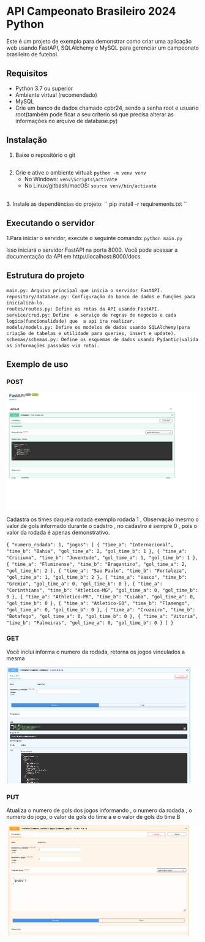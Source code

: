 # API Campeonato Brasileiro 2024 Python

Este é um projeto de exemplo para demonstrar como criar uma aplicação web usando FastAPI, SQLAlchemy e MySQL para gerenciar um campeonato brasileiro de futebol.

## Requisitos

- Python 3.7 ou superior
- Ambiente virtual (recomendado)
- MySQL
- Crie um banco de dados chamado cpbr24, sendo a senha root e usuario root(também pode ficar a seu criterio  só  que  precisa alterar as informações no arquivo de database.py)

## Instalação

1. Baixe o repositório o git

##

2. Crie e ative o ambiente virtual:
    `` python -m venv venv ``
    <br>
    - No Windows:
        `` venv\Scripts\activate ``
        <br>
    - No Linux/gitbash/macOS:
        `` source venv/bin/activate ``
<br>
3. Instale as dependências do projeto:
    `` pip install -r requirements.txt ``

## Executando o servidor

 1.Para iniciar o servidor, execute o seguinte comando:
     `` python main.py ``

Isso iniciará o servidor FastAPI na porta 8000. Você pode acessar a documentação da API em http://localhost:8000/docs.

## Estrutura  do projeto 

    main.py: Arquivo principal que inicia o servidor FastAPI.
    repository/database.py: Configuração do banco de dados e funções para inicializá-lo.
    routes/routes.py: Define as rotas da API usando FastAPI.
    service/crud.py: Define  o serviço de regras de negocio e cada logica(funcionalidade) que  a api ira realizar.
    models/models.py: Define os modelos de dados usando SQLAlchemy(para criação de tabelas e utilidade para queries, insert e update).
    schemas/schemas.py: Define os esquemas de dados usando Pydantic(valida as informações passadas via rota).

## Exemplo de uso 

### POST
![exemplo POST](exemplo_post.png)

Cadastra os times daquela rodada exemplo  rodada 1 , Observação  mesmo o valor de gols informado durante o cadstro , no cadastro é sempre 0 ,  pois o valor da rodada é apenas demonstrativo.

``
    {
    "numero_rodada": 1,
    "jogos": [
        {
            "time_a": "Internacional",
            "time_b": "Bahia",
            "gol_time_a": 2,
            "gol_time_b": 1
        },
        {
            "time_a": "Criciuma",
            "time_b": "Juventude",
            "gol_time_a": 1,
            "gol_time_b": 1
        },
        {
            "time_a": "Fluminense",
            "time_b": "Bragantino",
            "gol_time_a": 2,
            "gol_time_b": 2
        },
        {
            "time_a": "Sao Paulo",
            "time_b": "Fortaleza",
            "gol_time_a": 1,
            "gol_time_b": 2
        },
        {
            "time_a": "Vasco",
            "time_b": "Gremio",
            "gol_time_a": 0,
            "gol_time_b": 0
        },
        {
            "time_a": "Corinthians",
            "time_b": "Atletico-MG",
            "gol_time_a": 0,
            "gol_time_b": 0
        },
        {
            "time_a": "Athletico-PR",
            "time_b": "Cuiaba",
            "gol_time_a": 0,
            "gol_time_b": 0
        },
        {
            "time_a": "Atletico-GO",
            "time_b": "Flamengo",
            "gol_time_a": 0,
            "gol_time_b": 0
        },
        {
            "time_a": "Cruzeiro",
            "time_b": "Botafogo",
            "gol_time_a": 0,
            "gol_time_b": 0
        },
        {
            "time_a": "Vitoria",
            "time_b": "Palmeiras",
            "gol_time_a": 0,
            "gol_time_b": 0
        }
    ]
}
``

### GET

Você inclui informa o numero da rodada,  retorna os jogos vinculados a mesma

![exemplo GET](exemplo_get.png)


### PUT

Atualiza o numero de gols dos jogos informando  , o numero da rodada , o numero do jogo,  o valor de gols do time a e o valor de gols do time B

![exemplo PUT](exemplo_put.png)